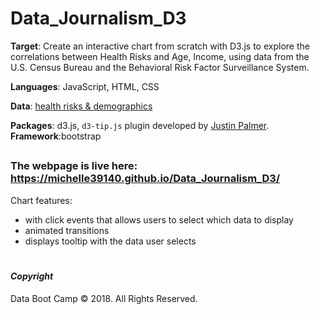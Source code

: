 # Data_Journalism_D3

**Target**: Create an interactive chart from scratch with D3.js to explore the correlations between Health Risks and Age, Income, using data from the U.S. Census Bureau and the Behavioral Risk Factor Surveillance System.

**Languages**: JavaScript, HTML, CSS

**Data**: [health risks & demographics](assets/data/data.csv)

**Packages**: d3.js, `d3-tip.js` plugin developed by [Justin Palmer](https://github.com/Caged). **Framework**:bootstrap

##
### The webpage is live here: https://michelle39140.github.io/Data_Journalism_D3/
Chart features:
* with click events that allows users to select which data to display
* animated transitions
* displays tooltip with the data user selects 
 


#
#### *Copyright*

Data Boot Camp © 2018. All Rights Reserved.
